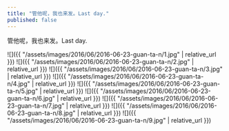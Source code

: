 ```yaml
---
title: "管他呢，我也来发。Last day."
published: false
---
```

管他呢，我也来发。Last day.



![]({{ "/assets/images/2016/06/2016-06-23-guan-ta-n/1.jpg" | relative_url }})
![]({{ "/assets/images/2016/06/2016-06-23-guan-ta-n/2.jpg" | relative_url }})
![]({{ "/assets/images/2016/06/2016-06-23-guan-ta-n/3.jpg" | relative_url }})
![]({{ "/assets/images/2016/06/2016-06-23-guan-ta-n/4.jpg" | relative_url }})
![]({{ "/assets/images/2016/06/2016-06-23-guan-ta-n/5.jpg" | relative_url }})
![]({{ "/assets/images/2016/06/2016-06-23-guan-ta-n/6.jpg" | relative_url }})
![]({{ "/assets/images/2016/06/2016-06-23-guan-ta-n/7.jpg" | relative_url }})
![]({{ "/assets/images/2016/06/2016-06-23-guan-ta-n/8.jpg" | relative_url }})
![]({{ "/assets/images/2016/06/2016-06-23-guan-ta-n/9.jpg" | relative_url }})
